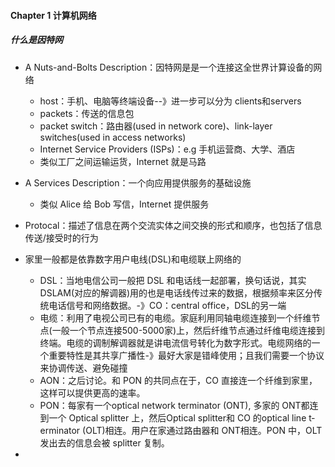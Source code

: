 #### Chapter 1 计算机网络

##### 什么是因特网

- A Nuts-and-Bolts Description：因特网是是一个连接这全世界计算设备的网络
  - host：手机、电脑等终端设备--》进一步可以分为 clients和servers
  - packets：传送的信息包
  - packet switch：路由器(used in network core)、link-layer switches(used in access networks)
  - Internet Service Providers (ISPs)：e.g 手机运营商、大学、酒店
  - 类似工厂之间运输运货，Internet 就是马路
- A Services Description：一个向应用提供服务的基础设施
  - 类似 Alice 给 Bob 写信，Internet 提供服务
- Protocal：描述了信息在两个交流实体之间交换的形式和顺序，也包括了信息传送/接受时的行为

- 家里一般都是依靠数字用户电线(DSL)和电缆联上网络的
  - DSL：当地电信公司一般把 DSL 和电话线一起部署，换句话说，其实DSLAM(对应的解调器)用的也是电话线传过来的数据，根据频率来区分传统电话信号和网络数据。-》CO：central office，DSL的另一端
  - 电缆：利用了电视公司已有的电缆。家庭利用同轴电缆连接到一个纤维节点(一般一个节点连接500-5000家)上，然后纤维节点通过纤维电缆连接到终端。电缆的调制解调器就是讲电流信号转化为数字形式。电缆网络的一个重要特性是其共享广播性-》最好大家是错峰使用；且我们需要一个协议来协调传送、避免碰撞
  - AON：之后讨论。和 PON 的共同点在于，CO 直接连一个纤维到家里，这样可以提供更高的速率。
  - PON：每家有一个optical network terminator (ONT), 多家的 ONT都连到一个 Optical splitter 上，然后Optical splitter和 CO 的optical line t­ erminator (OLT)相连。用户在家通过路由器和 ONT相连。PON 中，OLT 发出去的信息会被 splitter 复制。
- 



